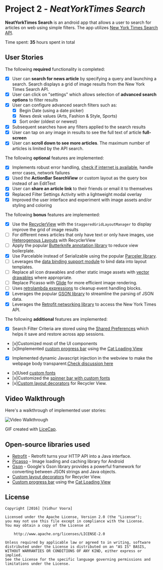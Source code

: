 # Project 2 - *NeatYorkTimes Search*

**NeatYorkTimes Search** is an android app that allows a user to search for articles on web using simple filters. The app utilizes [New York Times Search API](http://developer.nytimes.com/docs/read/article_search_api_v2).

Time spent: **35** hours spent in total

## User Stories

The following **required** functionality is completed:

* [x] User can **search for news article** by specifying a query and launching a search. Search displays a grid of image results from the New York Times Search API.
* [x] User can click on "settings" which allows selection of **advanced search options** to filter results
* [x] User can configure advanced search filters such as:
  * [x] Begin Date (using a date picker)
  * [x] News desk values (Arts, Fashion & Style, Sports)
  * [x] Sort order (oldest or newest)
* [x] Subsequent searches have any filters applied to the search results
* [x] User can tap on any image in results to see the full text of article **full-screen**
* [x] User can **scroll down to see more articles**. The maximum number of articles is limited by the API search.

The following **optional** features are implemented:

* [x] Implements robust error handling, [check if internet is available](http://guides.codepath.com/android/Sending-and-Managing-Network-Requests#checking-for-network-connectivity), handle error cases, network failures
* [x] Used the **ActionBar SearchView** or custom layout as the query box instead of an EditText
* [x] User can **share an article link** to their friends or email it to themselves
* [x] Replaced Filter Settings Activity with a lightweight modal overlay
* [x] Improved the user interface and experiment with image assets and/or styling and coloring

The following **bonus** features are implemented:

* [x] Use the [RecyclerView](http://guides.codepath.com/android/Using-the-RecyclerView) with the `StaggeredGridLayoutManager` to display improve the grid of image results
* [ ] For different news articles that only have text or only have images, use [Heterogenous Layouts](http://guides.codepath.com/android/Heterogenous-Layouts-inside-RecyclerView) with RecyclerView
* [ ] Apply the popular [Butterknife annotation library](http://guides.codepath.com/android/Reducing-View-Boilerplate-with-Butterknife) to reduce view boilerplate.
* [x] Use Parcelable instead of Serializable using the popular [Parceler library](http://guides.codepath.com/android/Using-Parceler).
* [ ] Leverages the [data binding support module](http://guides.codepath.com/android/Applying-Data-Binding-for-Views) to bind data into layout templates.
* [ ] Replace all icon drawables and other static image assets with [vector drawables](http://guides.codepath.com/android/Drawables#vector-drawables) where appropriate.
* [ ] Replace Picasso with [Glide](http://inthecheesefactory.com/blog/get-to-know-glide-recommended-by-google/en) for more efficient image rendering.
* [ ] Uses [retrolambda expressions](http://guides.codepath.com/android/Lambda-Expressions) to cleanup event handling blocks.
* [x] Leverages the popular [GSON library](http://guides.codepath.com/android/Using-Android-Async-Http-Client#decoding-with-gson-library) to streamline the parsing of JSON data.
* [x] Leverages the [Retrofit networking library](http://guides.codepath.com/android/Consuming-APIs-with-Retrofit) to access the New York Times API.

The following **additional** features are implemented:

* [x] Search Filter Criteria are stored using the [Shared Preferences](http://guides.codepath.com/android/Persisting-Data-to-the-Device) which helps it save and restore across app sessions.
* [x]Customized most of the UI components
* [x]Implemented [custom progress bar](http://guides.codepath.com/android/Handling-ProgressBars) using the [Cat Loading View](https://github.com/Rogero0o/CatLoadingView)
* [x] Implemented dynamic Javascript injection in the webview to make the webpage body transparent.[Check discussion here](http://stackoverflow.com/questions/32601885/dynamically-change-html-element-in-android-webview)
* [x]Used [custom fonts](http://guides.codepath.com/android/Working-with-the-TextView#using-custom-fonts)
* [x]Customized the [spinner bar with custom fonts](http://stackoverflow.com/questions/5483495/how-to-set-font-custom-font-to-spinner-text-programmatically) 
* [x][Custom layout decorators](https://github.com/devunwired/recyclerview-playground) for Recycler View.

## Video Walkthrough

Here's a walkthrough of implemented user stories:

<img src='https://github.com/nirvanalab/NeatYorkTimesSearch/blob/master/NeatYorkTimes.gif' title='Video Walkthrough' width='' alt='Video Walkthrough' />

GIF created with [LiceCap](http://www.cockos.com/licecap/).


## Open-source libraries used

- [Retrofit](http://square.github.io/retrofit/) - Retrofit turns your HTTP API into a Java interface.
- [Picasso](http://square.github.io/picasso/) - Image loading and caching library for Android
- [Gson](http://guides.codepath.com/android/Leveraging-the-Gson-Library) - Google's Gson library provides a powerful framework for converting between JSON strings and Java objects.
- [Custom layout decorators](https://github.com/devunwired/recyclerview-playground) for Recycler View.
- [Custom progress bar](http://guides.codepath.com/android/Handling-ProgressBars) using the [Cat Loading View](https://github.com/Rogero0o/CatLoadingView)

## License

    Copyright [2016] [Vidhur Voora]

    Licensed under the Apache License, Version 2.0 (the "License");
    you may not use this file except in compliance with the License.
    You may obtain a copy of the License at

        http://www.apache.org/licenses/LICENSE-2.0

    Unless required by applicable law or agreed to in writing, software
    distributed under the License is distributed on an "AS IS" BASIS,
    WITHOUT WARRANTIES OR CONDITIONS OF ANY KIND, either express or implied.
    See the License for the specific language governing permissions and
    limitations under the License.
